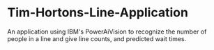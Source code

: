 # Tim-Hortons-Line-Application

An application using IBM's PowerAiVision to recognize the number of people in a line and give line counts, and predicted wait times. 
